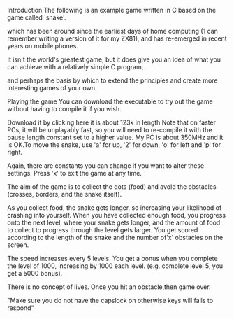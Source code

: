 Introduction
The following is an example game written in C based on the game called 'snake'.

which has been around since the earliest days of home computing (1 can remember writing a version of it for my ZX81), and has re-emerged in recent years on mobile phones.

It isn't the world's greatest game, but it does give you an idea of what you can achieve with a relatively simple C program,

and perhaps the basis by which to extend the principles and create more interesting games of your own.

Playing the game
You can download the executable to try out the game without having to compile it if you wish.

Download it by clicking here it is about 123k in length Note that on faster PCs, it will be unplayably fast, so you will need to re-compile it with the pause length constant set to a higher value.
 My PC is about 350MHz and it is OK.To move the snake, use 'a' for up, '2' for down, 'o' for left and 'p' for right.

Again, there are constants you can change if you want to alter these settings. Press 'x' to exit the game at any time.

The aim of the game is to collect the dots (food) and avold the obstacles (crosses, borders, and the snake itself).

As you collect food, the snake gets longer, so increasing your likelihood of crashing into yourself.
When you have collected enough food, you progress onto the next level,
where your snake gets longer, and the amount of food to collect to progress through the level gets larger. 
You get scored according to the length of the snake and the number of'x' obstacles on the screen.

The speed increases every 5 levels. You get a bonus when you complete the level of 1000, increasing by 1000 each level.
(e.g. complete level 5, you get a 5000 bonus).

There is no concept of lives. Once you hit an obstacle,then game over.

"Make sure you do not have the capslock on otherwise keys will fails to respond"

